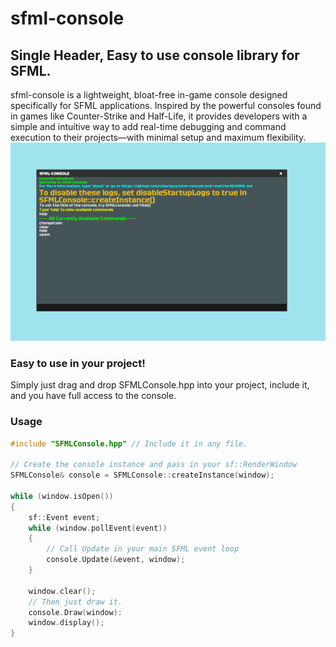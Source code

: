 # sfml-console
## Single Header, Easy to use console library for SFML.

sfml-console is a lightweight, bloat-free in-game console designed specifically for SFML applications. Inspired by the powerful consoles found in games like Counter-Strike and Half-Life, it provides developers with a simple and intuitive way to add real-time debugging and command execution to their projects—with minimal setup and maximum flexibility.
<img src="pic1.png" width="700">

### Easy to use in your project!
Simply just drag and drop SFMLConsole.hpp into your project, include it, and you have full access to the console.

### Usage

```c++
#include "SFMLConsole.hpp" // Include it in any file.

// Create the console instance and pass in your sf::RenderWindow
SFMLConsole& console = SFMLConsole::createInstance(window);

while (window.isOpen())
{
    sf::Event event;
    while (window.pollEvent(event))
    {
        // Call Update in your main SFML event loop
        console.Update(&event, window);
    }

    window.clear();
    // Then just draw it.
    console.Draw(window):
    window.display();
}

```


